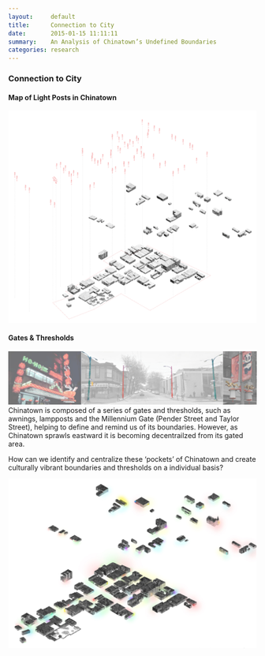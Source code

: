 ```yaml
---
layout:     default
title:      Connection to City
date:       2015-01-15 11:11:11
summary:    An Analysis of Chinatown’s Undefined Boundaries
categories: research
---
```


<h3 class="h3 ro1">Connection to City</h3>

#### Map of Light Posts in Chinatown
![Connection To City](/images/cc-1.png)

#### Gates & Thresholds
![Connection To City](/images/cc-3.png) <br>
Chinatown is composed of a series of gates and thresholds, such as awnings, lampposts and the Millennium Gate (Pender Street and Taylor Street), helping to define and remind us of its boundaries. However, as Chinatown sprawls eastward it is becoming decentrailzed from its gated area.

How can we identify and centralize these ‘pockets’ of Chinatown and create culturally vibrant boundaries and thresholds on a individual basis?

![Connection To City](/images/cc-2.png)<br>
